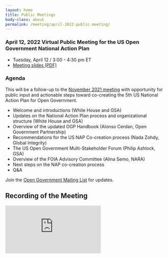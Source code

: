 ```yaml
---
layout: home
title: Public Meetings
body-class: about
permalink: /meeting/april-2022-public-meeting/
---
```


### April 12, 2022 Virtual Public Meeting for the US Open Government National Action Plan

* Tuesday, April 12 / 3:00 - 4:30 pm ET
* [Meeting slides (PDF)](/assets/files/2022-04-12-open-gov-public-meeting-slides.pdf)


### Agenda

This will be a follow-up to the [November 2021 meeting](/meeting/november-2021-public-meeting/) with opportunity for public input and actionable steps toward co-creating the 5th US National Action Plan for Open Government. 

* Welcome and introductions (White House and GSA)
* Updates on the National Action Plan process and organizational structure (White House and GSA)
* Overview of the updated OGP Handbook (Alonso Cerdan, Open Government Partnership)
* Recommendations for the US NAP Co-creation process (Nada Zohdy, Global Integrity)
* The US Open Government Multi-Stakeholder Forum (Philip Ashlock, GSA)
* Overview of the FOIA Advisory Committee (Alina Semo, NARA)
* Next steps on the NAP co-creation process
* Q&A

Join the [Open Government Mailing List](https://groups.google.com/g/us-open-government) for updates. 

## Recording of the Meeting

<div class="video-container" style="margin-bottom: 5em">
<iframe src="https://www.youtube.com/embed/eyveE12Sd80" title="YouTube video player" frameborder="0" allow="accelerometer; autoplay; clipboard-write; encrypted-media; gyroscope; picture-in-picture" allowfullscreen></iframe>
</div>

